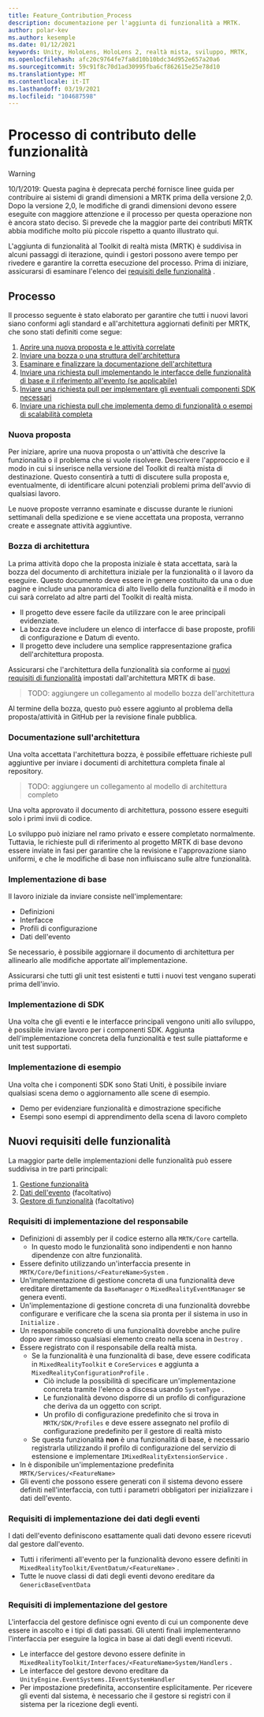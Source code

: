```yaml
---
title: Feature_Contribution_Process
description: documentazione per l'aggiunta di funzionalità a MRTK.
author: polar-kev
ms.author: kesemple
ms.date: 01/12/2021
keywords: Unity, HoloLens, HoloLens 2, realtà mista, sviluppo, MRTK,
ms.openlocfilehash: afc20c9764fe7fa8d10b10bdc34d952e657a20a6
ms.sourcegitcommit: 59c91f8c70d1ad30995fba6cf862615e25e78d10
ms.translationtype: MT
ms.contentlocale: it-IT
ms.lasthandoff: 03/19/2021
ms.locfileid: "104687598"
---
```

# <a name="feature-contribution-process"></a>Processo di contributo delle funzionalità

> [!WARNING]
> 10/1/2019: Questa pagina è deprecata perché fornisce linee guida per contribuire ai sistemi di grandi dimensioni a MRTK prima della versione 2,0. Dopo la versione 2,0, le modifiche di grandi dimensioni devono essere eseguite con maggiore attenzione e il processo per questa operazione non è ancora stato deciso. Si prevede che la maggior parte dei contributi MRTK abbia modifiche molto più piccole rispetto a quanto illustrato qui.

L'aggiunta di funzionalità al Toolkit di realtà mista (MRTK) è suddivisa in alcuni passaggi di iterazione, quindi i gestori possono avere tempo per rivedere e garantire la corretta esecuzione del processo. Prima di iniziare, assicurarsi di esaminare l'elenco dei [requisiti delle funzionalità](#new-feature-requirements) .

## <a name="process"></a>Processo

Il processo seguente è stato elaborato per garantire che tutti i nuovi lavori siano conformi agli standard e all'architettura aggiornati definiti per MRTK, che sono stati definiti come segue:

1. [Aprire una nuova proposta e le attività correlate](#new-proposal)
2. [Inviare una bozza o una struttura dell'architettura](#architecture-draft)
3. [Esaminare e finalizzare la documentazione dell'architettura](#architecture-documentation)
4. [Inviare una richiesta pull implementando le interfacce delle funzionalità di base e il riferimento all'evento (se applicabile)](#core-implementation)
5. [Inviare una richiesta pull per implementare gli eventuali componenti SDK necessari](#sdk-implementation)
6. [Inviare una richiesta pull che implementa demo di funzionalità o esempi di scalabilità completa](#example-implementation)

### <a name="new-proposal"></a>Nuova proposta

Per iniziare, aprire una nuova proposta o un'attività che descrive la funzionalità o il problema che si vuole risolvere. Descrivere l'approccio e il modo in cui si inserisce nella versione del Toolkit di realtà mista di destinazione. Questo consentirà a tutti di discutere sulla proposta e, eventualmente, di identificare alcuni potenziali problemi prima dell'avvio di qualsiasi lavoro.

Le nuove proposte verranno esaminate e discusse durante le riunioni settimanali della spedizione e se viene accettata una proposta, verranno create e assegnate attività aggiuntive.

### <a name="architecture-draft"></a>Bozza di architettura

La prima attività dopo che la proposta iniziale è stata accettata, sarà la bozza del documento di architettura iniziale per la funzionalità o il lavoro da eseguire. Questo documento deve essere in genere costituito da una o due pagine e include una panoramica di alto livello della funzionalità e il modo in cui sarà correlato ad altre parti del Toolkit di realtà mista.

* Il progetto deve essere facile da utilizzare con le aree principali evidenziate.
* La bozza deve includere un elenco di interfacce di base proposte, profili di configurazione e Datum di evento.
* Il progetto deve includere una semplice rappresentazione grafica dell'architettura proposta.

Assicurarsi che l'architettura della funzionalità sia conforme ai [nuovi requisiti di funzionalità](#new-feature-requirements) impostati dall'architettura MRTK di base.

>TODO: aggiungere un collegamento al modello bozza dell'architettura

Al termine della bozza, questo può essere aggiunto al problema della proposta/attività in GitHub per la revisione finale pubblica.

### <a name="architecture-documentation"></a>Documentazione sull'architettura

Una volta accettata l'architettura bozza, è possibile effettuare richieste pull aggiuntive per inviare i documenti di architettura completa finale al repository.

>TODO: aggiungere un collegamento al modello di architettura completo

Una volta approvato il documento di architettura, possono essere eseguiti solo i primi invii di codice.

Lo sviluppo può iniziare nel ramo privato e essere completato normalmente. Tuttavia, le richieste pull di riferimento al progetto MRTK di base devono essere inviate in fasi per garantire che la revisione e l'approvazione siano uniformi, e che le modifiche di base non influiscano sulle altre funzionalità.

### <a name="core-implementation"></a>Implementazione di base

Il lavoro iniziale da inviare consiste nell'implementare:

* Definizioni
* Interfacce
* Profili di configurazione
* Dati dell'evento

Se necessario, è possibile aggiornare il documento di architettura per allinearlo alle modifiche apportate all'implementazione.

Assicurarsi che tutti gli unit test esistenti e tutti i nuovi test vengano superati prima dell'invio.

### <a name="sdk-implementation"></a>Implementazione di SDK

Una volta che gli eventi e le interfacce principali vengono uniti allo sviluppo, è possibile inviare lavoro per i componenti SDK.  Aggiunta dell'implementazione concreta della funzionalità e test sulle piattaforme e unit test supportati.

### <a name="example-implementation"></a>Implementazione di esempio

Una volta che i componenti SDK sono Stati Uniti, è possibile inviare qualsiasi scena demo o aggiornamento alle scene di esempio.

* Demo per evidenziare funzionalità e dimostrazione specifiche
* Esempi sono esempi di apprendimento della scena di lavoro completo

## <a name="new-feature-requirements"></a>Nuovi requisiti delle funzionalità

La maggior parte delle implementazioni delle funzionalità può essere suddivisa in tre parti principali:

1. [Gestione funzionalità](#manager-implementation-requirements)
2. [Dati dell'evento](#event-data-implementation-requirements) (facoltativo)
3. [Gestore di funzionalità](#handler-implementation-requirements) (facoltativo)

### <a name="manager-implementation-requirements"></a>Requisiti di implementazione del responsabile

* Definizioni di assembly per il codice esterno alla `MRTK/Core` cartella.
  * In questo modo le funzionalità sono indipendenti e non hanno dipendenze con altre funzionalità.
* Essere definito utilizzando un'interfaccia presente in `MRTK/Core/Definitions/<FeatureName>System` .
* Un'implementazione di gestione concreta di una funzionalità deve ereditare direttamente da `BaseManager` o `MixedRealityEventManager` se genera eventi.
* Un'implementazione di gestione concreta di una funzionalità dovrebbe configurare e verificare che la scena sia pronta per il sistema in uso in `Initialize` .
* Un responsabile concreto di una funzionalità dovrebbe anche pulire dopo aver rimosso qualsiasi elemento creato nella scena in `Destroy` .
* Essere registrato con il responsabile della realtà mista.
  * Se la funzionalità è una funzionalità di base, deve essere codificata in `MixedRealityToolkit` e `CoreServices` e aggiunta a `MixedRealityConfigurationProfile` .
    * Ciò include la possibilità di specificare un'implementazione concreta tramite l'elenco a discesa usando `SystemType` .
    * Le funzionalità devono disporre di un profilo di configurazione che deriva da un oggetto con script.
    * Un profilo di configurazione predefinito che si trova in `MRTK/SDK/Profiles` e deve essere assegnato nel profilo di configurazione predefinito per il gestore di realtà misto
  * Se questa funzionalità **non** è una funzionalità di base, è necessario registrarla utilizzando il profilo di configurazione del servizio di estensione e implementare `IMixedRealityExtensionService` .
* In è disponibile un'implementazione predefinita `MRTK/Services/<FeatureName>`
* Gli eventi che possono essere generati con il sistema devono essere definiti nell'interfaccia, con tutti i parametri obbligatori per inizializzare i dati dell'evento.

### <a name="event-data-implementation-requirements"></a>Requisiti di implementazione dei dati degli eventi

I dati dell'evento definiscono esattamente quali dati devono essere ricevuti dal gestore dall'evento.

* Tutti i riferimenti all'evento per la funzionalità devono essere definiti in `MixedRealityToolkit/EventDatum/<FeatureName>` .
* Tutte le nuove classi di dati degli eventi devono ereditare da `GenericBaseEventData`

### <a name="handler-implementation-requirements"></a>Requisiti di implementazione del gestore

L'interfaccia del gestore definisce ogni evento di cui un componente deve essere in ascolto e i tipi di dati passati. Gli utenti finali implementeranno l'interfaccia per eseguire la logica in base ai dati degli eventi ricevuti.

* Le interfacce del gestore devono essere definite in `MixedRealityToolkit/Interfaces/<FeatureName>System/Handlers` .
* Le interfacce del gestore devono ereditare da `UnityEngine.EventSystems.IEventSystemHandler`
* Per impostazione predefinita, acconsentire esplicitamente. Per ricevere gli eventi dal sistema, è necessario che il gestore si registri con il sistema per la ricezione degli eventi.
